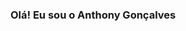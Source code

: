 ### Olá! Eu sou o Anthony Gonçalves

<!--
**Th0nys/Th0nys** is a ✨ _special_ ✨ repository because its `README.md` (this file) appears on your GitHub profile.

Here are some ideas to get you started:

- 🔭 Hoje trabalho com ciência de dados 
- 🌱 Estudando python e C
- 😄 Pronomes: ele/dele
